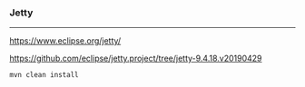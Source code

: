 ### Jetty
---
https://www.eclipse.org/jetty/

https://github.com/eclipse/jetty.project/tree/jetty-9.4.18.v20190429

```sh
mvn clean install
```

```
```

```
```

